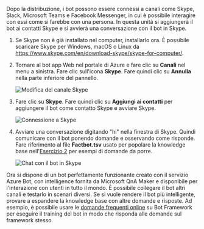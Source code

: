 Dopo la distribuzione, i bot possono essere connessi a canali come Skype, Slack, Microsoft Teams e Facebook Messenger, in cui è possibile interagire con essi come si farebbe con una persona. In questa unità si aggiungerà il bot ai contatti Skype e si avvierà una conversazione con il bot in Skype.

1. Se Skype non è già installato nel computer, installarlo ora. È possibile scaricare Skype per Windows, macOS o Linux da https://www.skype.com/en/download-skype/skype-for-computer/.

1. Tornare al bot app Web nel portale di Azure e fare clic su **Canali** nel menu a sinistra. Fare clic sull'icona **Skype**. Fare quindi clic su **Annulla** nella parte inferiore del pannello.

    ![Modifica del canale Skype](../media-draft/7-portal-edit-skype.png)

1. Fare clic su **Skype**. Fare quindi clic su **Aggiungi ai contatti** per aggiungere il bot come contatto Skype e avviare Skype.

    ![Connessione a Skype](../media-draft/7-portal-click-skype.png)

1. Avviare una conversazione digitando "hi" nella finestra di Skype. Quindi comunicare con il bot ponendo domande e osservando come risponde. Fare riferimento al file **Factbot.tsv** usato per popolare la knowledge base nell'[Esercizio 2](#Exercise2) per esempi di domande da porre.
 
    ![Chat con il bot in Skype](../media-draft/7-skype-responses.png)

Ora si dispone di un bot perfettamente funzionante creato con il servizio Azure Bot, con intelligence fornita da Microsoft QnA Maker e disponibile per l'interazione con utenti in tutto il mondo. È possibile collegare il bot altri canali e testarlo in scenari diversi. Se si vuole rendere il bot più intelligente, provare a espandere la knowledge base con altre domande e risposte. Ad esempio, è possibile usare le [domande frequenti online](https://docs.microsoft.com/azure/bot-service/bot-service-resources-bot-framework-faq?view=azure-bot-service-3.0) su Bot Framework per eseguire il training del bot in modo che risponda alle domande sul framework stesso.